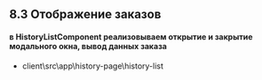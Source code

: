 ## 8.3 Отображение заказов

#### в HistoryListComponent реализовываем открытие и закрытие модального окна, вывод данных заказа

- client\src\app\history-page\history-list
